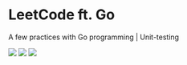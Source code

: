 # LeetCode ft. Go

A few practices with Go programming | Unit-testing

[![](https://img.shields.io/badge/Easy-green)](https://github.com/nguyenptk/leetcode/tree/main/easy) [![](https://img.shields.io/badge/Medium-yellow)](https://github.com/nguyenptk/leetcode/tree/main/medium) [![](https://img.shields.io/badge/Hard-red)](https://github.com/nguyenptk/leetcode/tree/main/hard)
